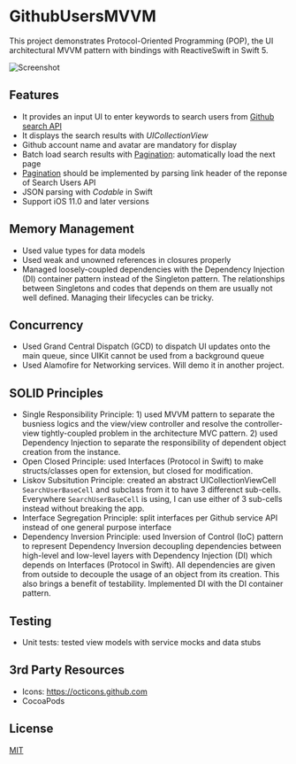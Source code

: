 # GithubUsersMVVM
This project demonstrates Protocol-Oriented Programming (POP), the UI architectural MVVM pattern with bindings with ReactiveSwift in Swift 5.

![Screenshot](screenshot.jpg)

## Features 
- It provides an input UI to enter keywords to search users from [Github search API](https://developer.github.com/v3/search/#search-users)
- It displays the search results with *UICollectionView*
- Github account name and avatar are mandatory for display
- Batch load search results with [Pagination](https://developer.github.com/v3/guides/traversing-with-pagination/): automatically load the next page 
- [Pagination](https://developer.github.com/v3/guides/traversing-with-pagination/) should be implemented by parsing link header of the reponse of Search Users API
- JSON parsing with *Codable* in Swift
- Support iOS 11.0 and later versions

## Memory Management 
- Used value types for data models
- Used weak and unowned references in closures properly
- Managed loosely-coupled dependencies with the Dependency Injection (DI) container pattern instead of the Singleton pattern. The relationships between Singletons and codes that depends on them are usually not well defined. Managing their lifecycles can be tricky.

## Concurrency 
- Used Grand Central Dispatch (GCD) to dispatch UI updates onto the main queue, since UIKit cannot be used from a background queue
- Used Alamofire for Networking services. Will demo it in another project. 

## SOLID Principles 
- Single Responsibility Principle: 1) used MVVM pattern to separate the busniess logics and the view/view controller and resolve the controller-view tightly-coupled problem in the architecture MVC pattern. 2) used Dependency Injection to separate the responsibility of dependent object creation from the instance.
- Open Closed Principle: used Interfaces (Protocol in Swift) to make structs/classes open for extension, but closed for modification.
- Liskov Subsitution Principle: created an abstract UICollectionViewCell `SearchUserBaseCell` and subclass from it to have 3 differenct sub-cells. Everywhere `SearchUserBaseCell` is using, I can use either of 3 sub-cells instead without breaking the app. 
- Interface Segregation Principle: split interfaces per Github service API instead of one general purpose interface
- Dependency Inversion Principle: used Inversion of Control (IoC) pattern to represent Dependency Inversion decoupling dependencies between high-level and low-level layers with Dependency Injection (DI) which depends on Interfaces (Protocol in Swift). All dependencies are given from outside to decouple the usage of an object from its creation. This also brings a benefit of testability. Implemented DI with the DI container pattern.

## Testing 
- Unit tests: tested view models with service mocks and data stubs

## 3rd Party Resources 
- Icons: https://octicons.github.com
- CocoaPods

## License 
[MIT](https://github.com/primer/octicons/blob/master/LICENSE)
